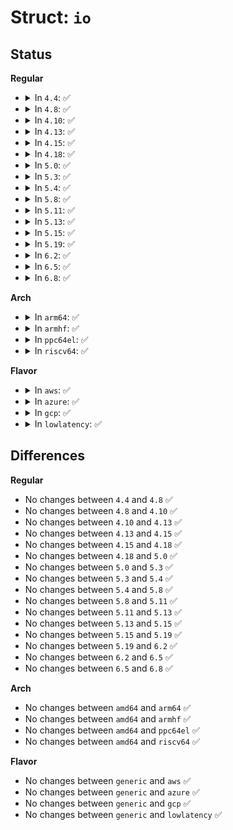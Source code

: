 # Struct: <code>io</code>

## Status
<b>Regular</b>
<ul>
<li>
<details>
<summary>In <code>4.4</code>: ✅</summary>

```c
struct io {
    long unsigned int error_bits;
    atomic_t count;
    struct dm_io_client *client;
    io_notify_fn callback;
    void *context;
    void *vma_invalidate_address;
    long unsigned int vma_invalidate_size;
};
```
</details>
</li>
<li>
<details>
<summary>In <code>4.8</code>: ✅</summary>

```c
struct io {
    long unsigned int error_bits;
    atomic_t count;
    struct dm_io_client *client;
    io_notify_fn callback;
    void *context;
    void *vma_invalidate_address;
    long unsigned int vma_invalidate_size;
};
```
</details>
</li>
<li>
<details>
<summary>In <code>4.10</code>: ✅</summary>

```c
struct io {
    long unsigned int error_bits;
    atomic_t count;
    struct dm_io_client *client;
    io_notify_fn callback;
    void *context;
    void *vma_invalidate_address;
    long unsigned int vma_invalidate_size;
};
```
</details>
</li>
<li>
<details>
<summary>In <code>4.13</code>: ✅</summary>

```c
struct io {
    long unsigned int error_bits;
    atomic_t count;
    struct dm_io_client *client;
    io_notify_fn callback;
    void *context;
    void *vma_invalidate_address;
    long unsigned int vma_invalidate_size;
};
```
</details>
</li>
<li>
<details>
<summary>In <code>4.15</code>: ✅</summary>

```c
struct io {
    long unsigned int error_bits;
    atomic_t count;
    struct dm_io_client *client;
    io_notify_fn callback;
    void *context;
    void *vma_invalidate_address;
    long unsigned int vma_invalidate_size;
};
```
</details>
</li>
<li>
<details>
<summary>In <code>4.18</code>: ✅</summary>

```c
struct io {
    long unsigned int error_bits;
    atomic_t count;
    struct dm_io_client *client;
    io_notify_fn callback;
    void *context;
    void *vma_invalidate_address;
    long unsigned int vma_invalidate_size;
};
```
</details>
</li>
<li>
<details>
<summary>In <code>5.0</code>: ✅</summary>

```c
struct io {
    long unsigned int error_bits;
    atomic_t count;
    struct dm_io_client *client;
    io_notify_fn callback;
    void *context;
    void *vma_invalidate_address;
    long unsigned int vma_invalidate_size;
};
```
</details>
</li>
<li>
<details>
<summary>In <code>5.3</code>: ✅</summary>

```c
struct io {
    long unsigned int error_bits;
    atomic_t count;
    struct dm_io_client *client;
    io_notify_fn callback;
    void *context;
    void *vma_invalidate_address;
    long unsigned int vma_invalidate_size;
};
```
</details>
</li>
<li>
<details>
<summary>In <code>5.4</code>: ✅</summary>

```c
struct io {
    long unsigned int error_bits;
    atomic_t count;
    struct dm_io_client *client;
    io_notify_fn callback;
    void *context;
    void *vma_invalidate_address;
    long unsigned int vma_invalidate_size;
};
```
</details>
</li>
<li>
<details>
<summary>In <code>5.8</code>: ✅</summary>

```c
struct io {
    long unsigned int error_bits;
    atomic_t count;
    struct dm_io_client *client;
    io_notify_fn callback;
    void *context;
    void *vma_invalidate_address;
    long unsigned int vma_invalidate_size;
};
```
</details>
</li>
<li>
<details>
<summary>In <code>5.11</code>: ✅</summary>

```c
struct io {
    long unsigned int error_bits;
    atomic_t count;
    struct dm_io_client *client;
    io_notify_fn callback;
    void *context;
    void *vma_invalidate_address;
    long unsigned int vma_invalidate_size;
};
```
</details>
</li>
<li>
<details>
<summary>In <code>5.13</code>: ✅</summary>

```c
struct io {
    long unsigned int error_bits;
    atomic_t count;
    struct dm_io_client *client;
    io_notify_fn callback;
    void *context;
    void *vma_invalidate_address;
    long unsigned int vma_invalidate_size;
};
```
</details>
</li>
<li>
<details>
<summary>In <code>5.15</code>: ✅</summary>

```c
struct io {
    long unsigned int error_bits;
    atomic_t count;
    struct dm_io_client *client;
    io_notify_fn callback;
    void *context;
    void *vma_invalidate_address;
    long unsigned int vma_invalidate_size;
};
```
</details>
</li>
<li>
<details>
<summary>In <code>5.19</code>: ✅</summary>

```c
struct io {
    long unsigned int error_bits;
    atomic_t count;
    struct dm_io_client *client;
    io_notify_fn callback;
    void *context;
    void *vma_invalidate_address;
    long unsigned int vma_invalidate_size;
};
```
</details>
</li>
<li>
<details>
<summary>In <code>6.2</code>: ✅</summary>

```c
struct io {
    long unsigned int error_bits;
    atomic_t count;
    struct dm_io_client *client;
    io_notify_fn callback;
    void *context;
    void *vma_invalidate_address;
    long unsigned int vma_invalidate_size;
};
```
</details>
</li>
<li>
<details>
<summary>In <code>6.5</code>: ✅</summary>

```c
struct io {
    long unsigned int error_bits;
    atomic_t count;
    struct dm_io_client *client;
    io_notify_fn callback;
    void *context;
    void *vma_invalidate_address;
    long unsigned int vma_invalidate_size;
};
```
</details>
</li>
<li>
<details>
<summary>In <code>6.8</code>: ✅</summary>

```c
struct io {
    long unsigned int error_bits;
    atomic_t count;
    struct dm_io_client *client;
    io_notify_fn callback;
    void *context;
    void *vma_invalidate_address;
    long unsigned int vma_invalidate_size;
};
```
</details>
</li>
</ul>
<b>Arch</b>
<ul>
<li>
<details>
<summary>In <code>arm64</code>: ✅</summary>

```c
struct io {
    long unsigned int error_bits;
    atomic_t count;
    struct dm_io_client *client;
    io_notify_fn callback;
    void *context;
    void *vma_invalidate_address;
    long unsigned int vma_invalidate_size;
};
```
</details>
</li>
<li>
<details>
<summary>In <code>armhf</code>: ✅</summary>

```c
struct io {
    long unsigned int error_bits;
    atomic_t count;
    struct dm_io_client *client;
    io_notify_fn callback;
    void *context;
    void *vma_invalidate_address;
    long unsigned int vma_invalidate_size;
};
```
</details>
</li>
<li>
<details>
<summary>In <code>ppc64el</code>: ✅</summary>

```c
struct io {
    long unsigned int error_bits;
    atomic_t count;
    struct dm_io_client *client;
    io_notify_fn callback;
    void *context;
    void *vma_invalidate_address;
    long unsigned int vma_invalidate_size;
};
```
</details>
</li>
<li>
<details>
<summary>In <code>riscv64</code>: ✅</summary>

```c
struct io {
    long unsigned int error_bits;
    atomic_t count;
    struct dm_io_client *client;
    io_notify_fn callback;
    void *context;
    void *vma_invalidate_address;
    long unsigned int vma_invalidate_size;
};
```
</details>
</li>
</ul>
<b>Flavor</b>
<ul>
<li>
<details>
<summary>In <code>aws</code>: ✅</summary>

```c
struct io {
    long unsigned int error_bits;
    atomic_t count;
    struct dm_io_client *client;
    io_notify_fn callback;
    void *context;
    void *vma_invalidate_address;
    long unsigned int vma_invalidate_size;
};
```
</details>
</li>
<li>
<details>
<summary>In <code>azure</code>: ✅</summary>

```c
struct io {
    long unsigned int error_bits;
    atomic_t count;
    struct dm_io_client *client;
    io_notify_fn callback;
    void *context;
    void *vma_invalidate_address;
    long unsigned int vma_invalidate_size;
};
```
</details>
</li>
<li>
<details>
<summary>In <code>gcp</code>: ✅</summary>

```c
struct io {
    long unsigned int error_bits;
    atomic_t count;
    struct dm_io_client *client;
    io_notify_fn callback;
    void *context;
    void *vma_invalidate_address;
    long unsigned int vma_invalidate_size;
};
```
</details>
</li>
<li>
<details>
<summary>In <code>lowlatency</code>: ✅</summary>

```c
struct io {
    long unsigned int error_bits;
    atomic_t count;
    struct dm_io_client *client;
    io_notify_fn callback;
    void *context;
    void *vma_invalidate_address;
    long unsigned int vma_invalidate_size;
};
```
</details>
</li>
</ul>

## Differences
<b>Regular</b>
<ul>
<li>
No changes between <code>4.4</code> and <code>4.8</code> ✅
</li>
<li>
No changes between <code>4.8</code> and <code>4.10</code> ✅
</li>
<li>
No changes between <code>4.10</code> and <code>4.13</code> ✅
</li>
<li>
No changes between <code>4.13</code> and <code>4.15</code> ✅
</li>
<li>
No changes between <code>4.15</code> and <code>4.18</code> ✅
</li>
<li>
No changes between <code>4.18</code> and <code>5.0</code> ✅
</li>
<li>
No changes between <code>5.0</code> and <code>5.3</code> ✅
</li>
<li>
No changes between <code>5.3</code> and <code>5.4</code> ✅
</li>
<li>
No changes between <code>5.4</code> and <code>5.8</code> ✅
</li>
<li>
No changes between <code>5.8</code> and <code>5.11</code> ✅
</li>
<li>
No changes between <code>5.11</code> and <code>5.13</code> ✅
</li>
<li>
No changes between <code>5.13</code> and <code>5.15</code> ✅
</li>
<li>
No changes between <code>5.15</code> and <code>5.19</code> ✅
</li>
<li>
No changes between <code>5.19</code> and <code>6.2</code> ✅
</li>
<li>
No changes between <code>6.2</code> and <code>6.5</code> ✅
</li>
<li>
No changes between <code>6.5</code> and <code>6.8</code> ✅
</li>
</ul>
<b>Arch</b>
<ul>
<li>
No changes between <code>amd64</code> and <code>arm64</code> ✅
</li>
<li>
No changes between <code>amd64</code> and <code>armhf</code> ✅
</li>
<li>
No changes between <code>amd64</code> and <code>ppc64el</code> ✅
</li>
<li>
No changes between <code>amd64</code> and <code>riscv64</code> ✅
</li>
</ul>
<b>Flavor</b>
<ul>
<li>
No changes between <code>generic</code> and <code>aws</code> ✅
</li>
<li>
No changes between <code>generic</code> and <code>azure</code> ✅
</li>
<li>
No changes between <code>generic</code> and <code>gcp</code> ✅
</li>
<li>
No changes between <code>generic</code> and <code>lowlatency</code> ✅
</li>
</ul>
